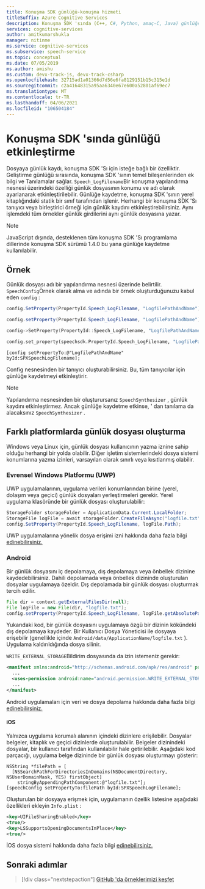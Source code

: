```yaml
---
title: Konuşma SDK günlüğü-konuşma hizmeti
titleSuffix: Azure Cognitive Services
description: Konuşma SDK 'sında (C++, C#, Python, amaç-C, Java) günlüğe kaydetmenin nasıl etkinleştirileceği hakkında bilgi edinin.
services: cognitive-services
author: amitkumarshukla
manager: nitinme
ms.service: cognitive-services
ms.subservice: speech-service
ms.topic: conceptual
ms.date: 07/05/2019
ms.author: amishu
ms.custom: devx-track-js, devx-track-csharp
ms.openlocfilehash: 32715ad1a01366d7d56e6fa8129151b15c315e1d
ms.sourcegitcommit: c2a41648315a95aa6340e67e600a52801af69ec7
ms.translationtype: MT
ms.contentlocale: tr-TR
ms.lasthandoff: 04/06/2021
ms.locfileid: "106504184"
---
```

# <a name="enable-logging-in-the-speech-sdk"></a>Konuşma SDK 'sında günlüğü etkinleştirme

Dosyaya günlük kaydı, konuşma SDK 'Sı için isteğe bağlı bir özelliktir. Geliştirme günlüğü sırasında, konuşma SDK 'sının temel bileşenlerinden ek bilgi ve Tanılamalar sağlar. `Speech_LogFilename`Bir konuşma yapılandırma nesnesi üzerindeki özelliği günlük dosyasının konumu ve adı olarak ayarlanarak etkinleştirilebilir. Günlüğe kaydetme, konuşma SDK 'sının yerel kitaplığındaki statik bir sınıf tarafından işlenir. Herhangi bir konuşma SDK 'Sı tanıyıcı veya birleştirici örneği için günlük kaydını etkinleştirebilirsiniz. Aynı işlemdeki tüm örnekler günlük girdilerini aynı günlük dosyasına yazar.

> [!NOTE]
> JavaScript dışında, desteklenen tüm konuşma SDK 'Sı programlama dillerinde konuşma SDK sürümü 1.4.0 bu yana günlüğe kaydetme kullanılabilir.

## <a name="sample"></a>Örnek

Günlük dosyası adı bir yapılandırma nesnesi üzerinde belirtilir. `SpeechConfig`Örnek olarak alma ve adında bir örnek oluşturduğunuzu kabul eden `config` :

```csharp
config.SetProperty(PropertyId.Speech_LogFilename, "LogfilePathAndName");
```

```java
config.setProperty(PropertyId.Speech_LogFilename, "LogfilePathAndName");
```

```C++
config->SetProperty(PropertyId::Speech_LogFilename, "LogfilePathAndName");
```

```Python
config.set_property(speechsdk.PropertyId.Speech_LogFilename, "LogfilePathAndName")
```

```objc
[config setPropertyTo:@"LogfilePathAndName" byId:SPXSpeechLogFilename];
```

Config nesnesinden bir tanıyıcı oluşturabilirsiniz. Bu, tüm tanıyıcılar için günlüğe kaydetmeyi etkinleştirir.

> [!NOTE]
> Yapılandırma nesnesinden bir oluşturursanız `SpeechSynthesizer` , günlük kaydını etkinleştirmez. Ancak günlüğe kaydetme etkinse, ' dan tanılama da alacaksınız `SpeechSynthesizer` .

## <a name="create-a-log-file-on-different-platforms"></a>Farklı platformlarda günlük dosyası oluşturma

Windows veya Linux için, günlük dosyası kullanıcının yazma iznine sahip olduğu herhangi bir yolda olabilir. Diğer işletim sistemlerindeki dosya sistemi konumlarına yazma izinleri, varsayılan olarak sınırlı veya kısıtlanmış olabilir.

### <a name="universal-windows-platform-uwp"></a>Evrensel Windows Platformu (UWP)

UWP uygulamalarının, uygulama verileri konumlarından birine (yerel, dolaşım veya geçici) günlük dosyaları yerleştirmeleri gerekir. Yerel uygulama klasöründe bir günlük dosyası oluşturulabilir:

```csharp
StorageFolder storageFolder = ApplicationData.Current.LocalFolder;
StorageFile logFile = await storageFolder.CreateFileAsync("logfile.txt", CreationCollisionOption.ReplaceExisting);
config.SetProperty(PropertyId.Speech_LogFilename, logFile.Path);
```

UWP uygulamalarına yönelik dosya erişimi izni hakkında daha fazla bilgi [edinebilirsiniz.](/windows/uwp/files/file-access-permissions)

### <a name="android"></a>Android

Bir günlük dosyasını iç depolamaya, dış depolamaya veya önbellek dizinine kaydedebilirsiniz. Dahili depolamada veya önbellek dizininde oluşturulan dosyalar uygulamaya özeldir. Dış depolamada bir günlük dosyası oluşturmak tercih edilir.

```java
File dir = context.getExternalFilesDir(null);
File logFile = new File(dir, "logfile.txt");
config.setProperty(PropertyId.Speech_LogFilename, logFile.getAbsolutePath());
```

Yukarıdaki kod, bir günlük dosyasını uygulamaya özgü bir dizinin kökündeki dış depolamaya kaydeder. Bir Kullanıcı Dosya Yöneticisi ile dosyaya erişebilir (genellikle içinde `Android/data/ApplicationName/logfile.txt` ). Uygulama kaldırıldığında dosya silinir.

`WRITE_EXTERNAL_STORAGE`Bildirim dosyasında da izin istemeniz gerekir:

```xml
<manifest xmlns:android="http://schemas.android.com/apk/res/android" package="...">
  ...
  <uses-permission android:name="android.permission.WRITE_EXTERNAL_STORAGE" />
  ...
</manifest>
```

Android uygulamaları için veri ve dosya depolama hakkında daha fazla bilgi [edinebilirsiniz.](https://developer.android.com/guide/topics/data/data-storage.html)

#### <a name="ios"></a>iOS

Yalnızca uygulama korumalı alanının içindeki dizinlere erişilebilir. Dosyalar belgeler, kitaplık ve geçici dizinlerde oluşturulabilir. Belgeler dizinindeki dosyalar, bir kullanıcı tarafından kullanılabilir hale getirilebilir. Aşağıdaki kod parçacığı, uygulama belge dizininde bir günlük dosyası oluşturmayı gösterir:

```objc
NSString *filePath = [
  [NSSearchPathForDirectoriesInDomains(NSDocumentDirectory, NSUserDomainMask, YES) firstObject]
    stringByAppendingPathComponent:@"logfile.txt"];
[speechConfig setPropertyTo:filePath byId:SPXSpeechLogFilename];
```

Oluşturulan bir dosyaya erişmek için, uygulamanın özellik listesine aşağıdaki özellikleri ekleyin `Info.plist` :

```xml
<key>UIFileSharingEnabled</key>
<true/>
<key>LSSupportsOpeningDocumentsInPlace</key>
<true/>
```

İOS dosya sistemi hakkında daha fazla bilgi [edinebilirsiniz.](https://developer.apple.com/library/archive/documentation/FileManagement/Conceptual/FileSystemProgrammingGuide/FileSystemOverview/FileSystemOverview.html)

## <a name="next-steps"></a>Sonraki adımlar

> [!div class="nextstepaction"]
> [GitHub 'da örneklerimizi keşfet](https://aka.ms/csspeech/samples)